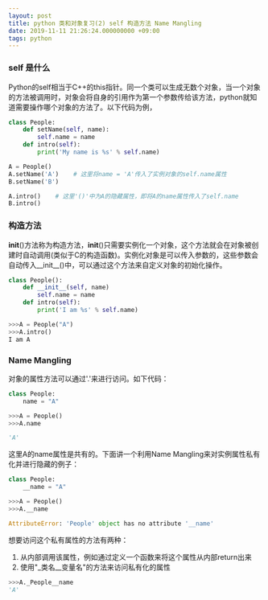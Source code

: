 ```yaml
---
layout: post
title: python 类和对象复习(2) self 构造方法 Name Mangling
date: 2019-11-11 21:26:24.000000000 +09:00
tags: python
---
```


### self 是什么

Python的self相当于C++的this指针。同一个类可以生成无数个对象，当一个对象的方法被调用时，对象会将自身的引用作为第一个参数传给该方法，python就知道需要操作哪个对象的方法了。以下代码为例，

```python
class People:
    def setName(self, name):
        self.name = name
    def intro(self):
        print('My name is %s' % self.name)

A = People()
A.setName('A')    # 这里将name = 'A'传入了实例对象的self.name属性
B.setName('B')

A.intro()    # 这里'()'中为A的隐藏属性，即将A的name属性传入了self.name
B.intro()
```
### 构造方法

__init__()方法称为构造方法，__init__()只需要实例化一个对象，这个方法就会在对象被创建时自动调用(类似于C的构造函数)。实例化对象是可以传入参数的，这些参数会自动传入__init__()中，可以通过这个方法来自定义对象的初始化操作。

```python
class People():
    def __init__(self, name)
        self.name = name
    def intro(self):
        print('I am %s' % self.name)

>>>A = People("A")
>>>A.intro()
I am A
```
### Name Mangling

对象的属性方法可以通过'.'来进行访问。如下代码：

```python
class People:
    name = "A"

>>>A = People()
>>>A.name

'A'
```

这里A的name属性是共有的。下面讲一个利用Name Mangling来对实例属性私有化并进行隐藏的例子：

```python
class People:
    __name = "A"

>>>A = People()
>>>A.__name

AttributeError: 'People' object has no attribute '__name'
```
想要访问这个私有属性的方法有两种：
1. 从内部调用该属性，例如通过定义一个函数来将这个属性从内部return出来
2. 使用"_类名__变量名"的方法来访问私有化的属性

```python
>>>A._People__name
'A'
```
